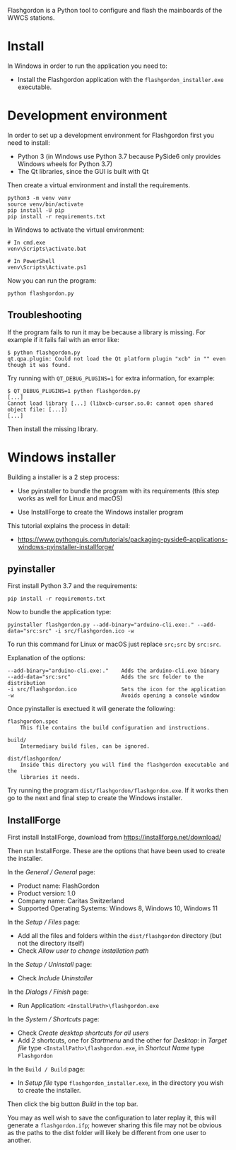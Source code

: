 Flashgordon is a Python tool to configure and flash the mainboards of the WWCS stations.

# Install

In Windows in order to run the application you need to:

- Install the Flashgordon application with the `flashgordon_installer.exe`
  executable.

# Development environment

In order to set up a development environment for Flashgordon first you need to
install:

- Python 3 (in Windows use Python 3.7 because PySide6 only provides Windows
  wheels for Python 3.7)
- The Qt libraries, since the GUI is built with Qt

Then create a virtual environment and install the requirements.

    python3 -m venv venv
    source venv/bin/activate
    pip install -U pip
    pip install -r requirements.txt

In Windows to activate the virtual environment:

    # In cmd.exe
    venv\Scripts\activate.bat

    # In PowerShell
    venv\Scripts\Activate.ps1

Now you can run the program:

    python flashgordon.py

## Troubleshooting

If the program fails to run it may be because a library is missing.
For example if it fails fail with an error like:

```
$ python flashgordon.py
qt.qpa.plugin: Could not load the Qt platform plugin "xcb" in "" even though it was found.
```

Try running with `QT_DEBUG_PLUGINS=1` for extra information, for example:

```
$ QT_DEBUG_PLUGINS=1 python flashgordon.py
[...]
Cannot load library [...] (libxcb-cursor.so.0: cannot open shared object file: [...])
[...]
```

Then install the missing library.

# Windows installer

Building a installer is a 2 step process:

- Use pyinstaller to bundle the program with its requirements (this step works
  as well for Linux and macOS)

- Use InstallForge to create the Windows installer program

This tutorial explains the process in detail:

- https://www.pythonguis.com/tutorials/packaging-pyside6-applications-windows-pyinstaller-installforge/

## pyinstaller

First install Python 3.7 and the requirements:

    pip install -r requirements.txt

Now to bundle the application type:

    pyinstaller flashgordon.py --add-binary="arduino-cli.exe:." --add-data="src:src" -i src/flashgordon.ico -w

To run this command for Linux or macOS just replace `src;src` by `src:src`.

Explanation of the options:

    --add-binary="arduino-cli.exe:."    Adds the arduino-cli.exe binary
    --add-data="src:src"                Adds the src folder to the distribution
    -i src/flashgordon.ico              Sets the icon for the application
    -w                                  Avoids opening a console window

Once pyinstaller is exectued it will generate the following:

    flashgordon.spec
        This file contains the build configuration and instructions.

    build/
        Intermediary build files, can be ignored.

    dist/flashgordon/
        Inside this directory you will find the flashgordon executable and the
        libraries it needs.

Try running the program `dist/flashgordon/flashgordon.exe`.
If it works then go to the next and final step to create the Windows installer.

## InstallForge

First install InstallForge, download from https://installforge.net/download/

Then run InstallForge. These are the options that have been used to create the
installer.

In the *General / General* page:

- Product name: FlashGordon
- Product version: 1.0
- Company name: Caritas Switzerland
- Supported Operating Systems: Windows 8, Windows 10, Windows 11

In the *Setup / Files* page:

- Add all the files and folders within the `dist/flashgordon` directory (but
  not the directory itself)
- Check *Allow user to change installation path*

In the *Setup / Uninstall* page:

- Check *Include Uninstaller*

In the *Dialogs / Finish* page:

- Run Application: `<InstallPath>\flashgordon.exe`

In the *System / Shortcuts* page:

- Check *Create desktop shortcuts for all users*
- Add 2 shortcuts, one for *Startmenu* and the other for *Desktop*:
  in *Target file* type `<InstallPath>\flashgordon.exe`,
  in *Shortcut Name* type `Flashgordon`

In the `Build / Build` page:

- In *Setup file* type `flashgordon_installer.exe`, in the directory you wish
  to create the installer.

Then click the big button *Build* in the top bar.

You may as well wish to save the configuration to later replay it, this will
generate a `flashgordon.ifp`; however sharing this file may not be obvious
as the paths to the dist folder will likely be different from one user to
another.
